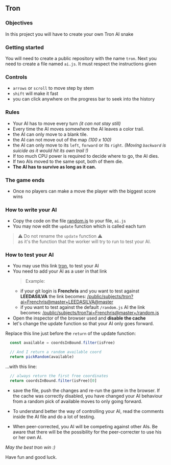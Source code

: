 ## Tron

### Objectives

In this project you will have to create your own Tron AI snake

### Getting started

You will need to create a public repository with the name `tron`. Next you need to create a file named `ai.js`. It must respect the instructions given

### Controls

- `arrows` or `scroll` to move step by stem
- `shift` will make it fast
- you can click anywhere on the progress bar to seek into the history

### Rules

- Your AI has to move every turn *(it can not stay still)*
- Every time the AI moves somewhere the AI leaves a color trail.
- the AI can only move to a blank tile.
- the AI can not move out of the map *(100 x 100)*
- the AI can only move to its `left`, `forward` or its `right`.
  *(Moving `backward` is suicide as it would hit its own trail !)*
- If too much CPU power is required to decide where to go, the AI dies.
- If two AIs moved to the same spot, both of them die.
- **The AI has to survive as long as it can.**

### The game ends

- Once no players can make a move the player with the biggest score wins

### How to write your AI

- Copy the code on the file [random.js](https://raw.githubusercontent.com/01-edu/public/master/subjects/tron/ai/random.js) to your file, `ai.js`
- You may now edit the `update` function which is called each turn

> ⚠️ Do not rename the `update` function ⚠️ \
> as it's the function that the worker will try to run to test your AI.

### How to test your AI

- You may use this link [tron](/public/subjects/tron?ai=&seed=1653547275), to test your AI
- You need to add your AI as a user in that link
  > Example:
    - if your git login is **Frenchris** and you want to test against **LEEDASILVA** the link becomes: [/public/subjects/tron?ai=Frenchris@master+LEEDASILVA@master](/public/subjects/tron?ai=Frenchris@master+LEEDASILVA@master)
    - if you want to test against the default `/random.js` AI the link becomes: [/public/subjects/tron?ai=Frenchris@master+/random.js](/public/subjects/tron?ai=Frenchris@master+/random.js)
- Open the inspector of the browser used and **disable the cache**
- let's change the update function so that your AI only goes forward.

Replace this line just before the `return` of the update function:
```js
  const available = coordsInBound.filter(isFree)

  // And I return a random available coord
  return pickRandom(available)
```

...with this line:
```js
  // always return the first free coordinates
  return coordsInBound.filter(isFree)[0]
```

- save the file, push the changes and re-run the game in the browser.
  If the cache was correctly disabled,
  you have changed your AI behaviour from a random pick of available moves
  to only going forward.

- To understand better the way of controlling your AI,
  read the comments inside the AI file and do a lot of testing.

- When peer-corrected, you AI will be competing against other AIs.
  Be aware that there will be the possibility for the peer-correcter
  to use his or her own AI.

*May the best tron win :)*

Have fun and good luck.
